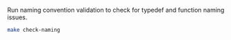 Run naming convention validation to check for typedef and function naming issues.

```bash
make check-naming
```